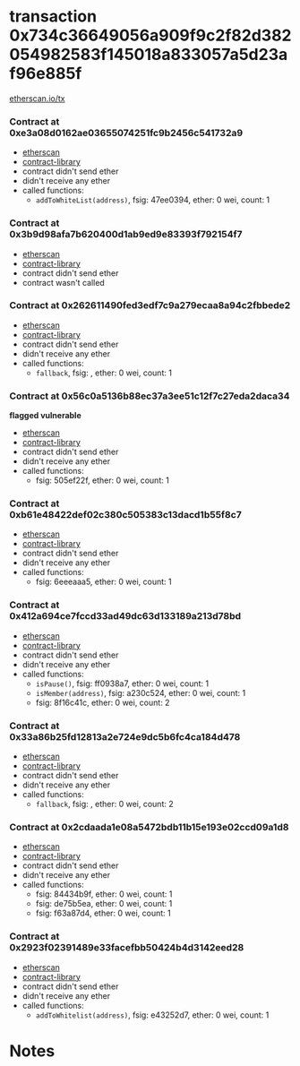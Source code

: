 # transaction 0x734c36649056a909f9c2f82d382054982583f145018a833057a5d23af96e885f

[etherscan.io/tx](https://etherscan.io/tx/0x734c36649056a909f9c2f82d382054982583f145018a833057a5d23af96e885f)


### Contract at 0xe3a08d0162ae03655074251fc9b2456c541732a9

* [etherscan](https://etherscan.io/address/0xe3a08d0162ae03655074251fc9b2456c541732a9)
* [contract-library](https://contract-library.com/contracts/Ethereum/e3a08d0162ae03655074251fc9b2456c541732a9)
* contract didn't send ether
* didn't receive any ether
* called functions:
    * `addToWhiteList(address)`, fsig: 47ee0394, ether: 0 wei, count: 1


### Contract at 0x3b9d98afa7b620400d1ab9ed9e83393f792154f7

* [etherscan](https://etherscan.io/address/0x3b9d98afa7b620400d1ab9ed9e83393f792154f7)
* [contract-library](https://contract-library.com/contracts/Ethereum/3b9d98afa7b620400d1ab9ed9e83393f792154f7)
* contract didn't send ether
* contract wasn't called


### Contract at 0x262611490fed3edf7c9a279ecaa8a94c2fbbede2

* [etherscan](https://etherscan.io/address/0x262611490fed3edf7c9a279ecaa8a94c2fbbede2)
* [contract-library](https://contract-library.com/contracts/Ethereum/262611490fed3edf7c9a279ecaa8a94c2fbbede2)
* contract didn't send ether
* didn't receive any ether
* called functions:
    * `fallback`, fsig: , ether: 0 wei, count: 1


### Contract at 0x56c0a5136b88ec37a3ee51c12f7c27eda2daca34

**flagged vulnerable**

* [etherscan](https://etherscan.io/address/0x56c0a5136b88ec37a3ee51c12f7c27eda2daca34)
* [contract-library](https://contract-library.com/contracts/Ethereum/56c0a5136b88ec37a3ee51c12f7c27eda2daca34)
* contract didn't send ether
* didn't receive any ether
* called functions:
    * fsig: 505ef22f, ether: 0 wei, count: 1


### Contract at 0xb61e48422def02c380c505383c13dacd1b55f8c7

* [etherscan](https://etherscan.io/address/0xb61e48422def02c380c505383c13dacd1b55f8c7)
* [contract-library](https://contract-library.com/contracts/Ethereum/b61e48422def02c380c505383c13dacd1b55f8c7)
* contract didn't send ether
* didn't receive any ether
* called functions:
    * fsig: 6eeeaaa5, ether: 0 wei, count: 1


### Contract at 0x412a694ce7fccd33ad49dc63d133189a213d78bd

* [etherscan](https://etherscan.io/address/0x412a694ce7fccd33ad49dc63d133189a213d78bd)
* [contract-library](https://contract-library.com/contracts/Ethereum/412a694ce7fccd33ad49dc63d133189a213d78bd)
* contract didn't send ether
* didn't receive any ether
* called functions:
    * `isPause()`, fsig: ff0938a7, ether: 0 wei, count: 1
    * `isMember(address)`, fsig: a230c524, ether: 0 wei, count: 1
    * fsig: 8f16c41c, ether: 0 wei, count: 2


### Contract at 0x33a86b25fd12813a2e724e9dc5b6fc4ca184d478

* [etherscan](https://etherscan.io/address/0x33a86b25fd12813a2e724e9dc5b6fc4ca184d478)
* [contract-library](https://contract-library.com/contracts/Ethereum/33a86b25fd12813a2e724e9dc5b6fc4ca184d478)
* contract didn't send ether
* didn't receive any ether
* called functions:
    * `fallback`, fsig: , ether: 0 wei, count: 2


### Contract at 0x2cdaada1e08a5472bdb11b15e193e02ccd09a1d8

* [etherscan](https://etherscan.io/address/0x2cdaada1e08a5472bdb11b15e193e02ccd09a1d8)
* [contract-library](https://contract-library.com/contracts/Ethereum/2cdaada1e08a5472bdb11b15e193e02ccd09a1d8)
* contract didn't send ether
* didn't receive any ether
* called functions:
    * fsig: 84434b9f, ether: 0 wei, count: 1
    * fsig: de75b5ea, ether: 0 wei, count: 1
    * fsig: f63a87d4, ether: 0 wei, count: 1


### Contract at 0x2923f02391489e33facefbb50424b4d3142eed28

* [etherscan](https://etherscan.io/address/0x2923f02391489e33facefbb50424b4d3142eed28)
* [contract-library](https://contract-library.com/contracts/Ethereum/2923f02391489e33facefbb50424b4d3142eed28)
* contract didn't send ether
* didn't receive any ether
* called functions:
    * `addToWhitelist(address)`, fsig: e43252d7, ether: 0 wei, count: 1

# Notes

